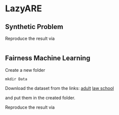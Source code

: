 # LazyARE

## Synthetic Problem

Reproduce the result via

```

```


## Fairness Machine Learning 

Create a new folder
```
mkdir Data
```
Download the dataset from the links: [adult](https://github.com/7CCLiu/Partial-Quasi-Newton/blob/main/a9a.mat) [law school](https://github.com/7CCLiu/Partial-Quasi-Newton/blob/main/LSTUDENT_DATA1.mat)

and put them in the created folder.

Reproduce the result via
```
```
